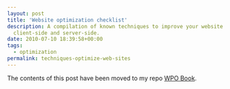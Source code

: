 ```yaml
---
layout: post
title: 'Website optimization checklist'
description: A compilation of known techniques to improve your website performance, both
  client-side and server-side.
date: 2010-07-10 18:39:58+00:00
tags:
  - optimization
permalink: techniques-optimize-web-sites
---
```


The contents of this post have been moved to my repo [WPO Book](https://github.com/JMPerez/wpo-book).

